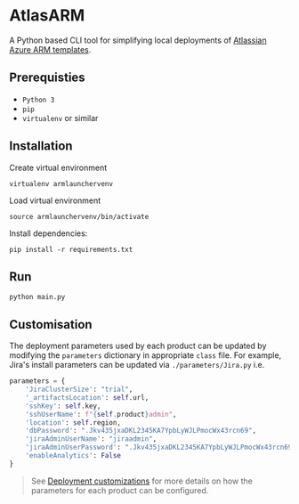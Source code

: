 # AtlasARM
A Python based CLI tool for simplifying local deployments of [Atlassian Azure ARM templates](https://bitbucket.org/atlassian/atlassian-azure-deployment/src/master/).

## Prerequisties
* `Python 3`
* `pip`
* `virtualenv` or similar

## Installation
Create virtual environment
```
virtualenv armlaunchervenv
```
Load virtual environment
```
source armlaunchervenv/bin/activate
```
Install dependencies:
```
pip install -r requirements.txt
```

## Run
```
python main.py
```

## Customisation
The deployment parameters used by each product can be updated by modifying the `parameters` dictionary in appropriate `class` file. For example, Jira's install parameters can be updated via `./parameters/Jira.py` i.e.

```python
parameters = {
    'JiraClusterSize': "trial",
    '_artifactsLocation': self.url,
    'sshKey': self.key,
    'sshUserName': f"{self.product}admin",
    'location': self.region,
    'dbPassword': ".Jkv435jxaDKL2345KA7YpbLyWJLPmocWx43rcn69",
    'jiraAdminUserName': "jiraadmin",
    'jiraAdminUserPassword': ".Jkv435jxaDKL2345KA7YpbLyWJLPmocWx43rcn69",
    'enableAnalytics': False
}
```
> See [Deployment customizations](https://bitbucket.org/atlassian/atlassian-azure-deployment/src/master/HOWTO.md) for more details on how the parameters for each product can be configured. 
